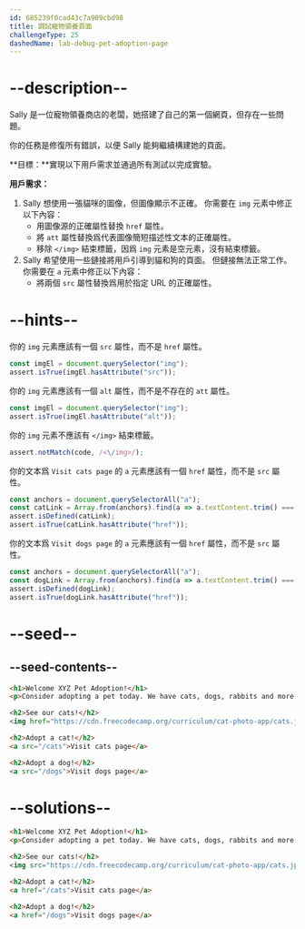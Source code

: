 ```yaml
---
id: 685239f0cad43c7a909cbd98
title: 調試寵物領養頁面
challengeType: 25
dashedName: lab-debug-pet-adoption-page
---
```


# --description--

Sally 是一位寵物領養商店的老闆，她搭建了自己的第一個網頁，但存在一些問題。

你的任務是修復所有錯誤，以便 Sally 能夠繼續構建她的頁面。

**目標：**實現以下用戶需求並通過所有測試以完成實驗。

**用戶需求：**

1. Sally 想使用一張貓咪的圖像，但圖像顯示不正確。 你需要在 `img` 元素中修正以下內容：
   - 用圖像源的正確屬性替換 `href` 屬性。
   - 將 `att` 屬性替換爲代表圖像簡短描述性文本的正確屬性。
   - 移除 `</img>` 結束標籤，因爲 `img` 元素是空元素，沒有結束標籤。
2. Sally 希望使用一些鏈接將用戶引導到貓和狗的頁面。 但鏈接無法正常工作。 你需要在 `a` 元素中修正以下內容：
   - 將兩個 `src` 屬性替換爲用於指定 URL 的正確屬性。

# --hints--

你的 `img` 元素應該有一個 `src` 屬性，而不是 `href` 屬性。

```js
const imgEl = document.querySelector("img");
assert.isTrue(imgEl.hasAttribute("src"));
```

你的 `img` 元素應該有一個 `alt` 屬性，而不是不存在的 `att` 屬性。

```js
const imgEl = document.querySelector("img");
assert.isTrue(imgEl.hasAttribute("alt"));
```

你的 `img` 元素不應該有 `</img>` 結束標籤。

```js
assert.notMatch(code, /<\/img>/);
```

你的文本爲 `Visit cats page` 的 `a` 元素應該有一個 `href` 屬性，而不是 `src` 屬性。

```js
const anchors = document.querySelectorAll("a");
const catLink = Array.from(anchors).find(a => a.textContent.trim() === "Visit cats page");
assert.isDefined(catLink);
assert.isTrue(catLink.hasAttribute("href"));
```

你的文本爲 `Visit dogs page` 的 `a` 元素應該有一個 `href` 屬性，而不是 `src` 屬性。

```js
const anchors = document.querySelectorAll("a");
const dogLink = Array.from(anchors).find(a => a.textContent.trim() === "Visit dogs page");
assert.isDefined(dogLink);
assert.isTrue(dogLink.hasAttribute("href"));
```

# --seed--

## --seed-contents--

```html
<h1>Welcome XYZ Pet Adoption!</h1>
<p>Consider adopting a pet today. We have cats, dogs, rabbits and more.</p>

<h2>See our cats!</h2>
<img href="https://cdn.freecodecamp.org/curriculum/cat-photo-app/cats.jpg" att="Two tabby kittens sleeping together on a couch."></img>

<h2>Adopt a cat!</h2>
<a src="/cats">Visit cats page</a>

<h2>Adopt a dog!</h2>
<a src="/dogs">Visit dogs page</a>
```

# --solutions--

```html
<h1>Welcome XYZ Pet Adoption!</h1>
<p>Consider adopting a pet today. We have cats, dogs, rabbits and more.</p>

<h2>See our cats!</h2>
<img src="https://cdn.freecodecamp.org/curriculum/cat-photo-app/cats.jpg" alt="Two tabby kittens sleeping together on a couch.">

<h2>Adopt a cat!</h2>
<a href="/cats">Visit cats page</a>

<h2>Adopt a dog!</h2>
<a href="/dogs">Visit dogs page</a>
```
